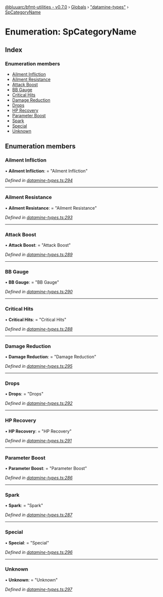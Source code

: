 [@bluuarc/bfmt-utilities - v0.7.0](../README.md) › [Globals](../globals.md) › ["datamine-types"](../modules/_datamine_types_.md) › [SpCategoryName](_datamine_types_.spcategoryname.md)

# Enumeration: SpCategoryName

## Index

### Enumeration members

* [Ailment Infliction](_datamine_types_.spcategoryname.md#ailment-infliction)
* [Ailment Resistance](_datamine_types_.spcategoryname.md#ailment-resistance)
* [Attack Boost](_datamine_types_.spcategoryname.md#attack-boost)
* [BB Gauge](_datamine_types_.spcategoryname.md#bb-gauge)
* [Critical Hits](_datamine_types_.spcategoryname.md#critical-hits)
* [Damage Reduction](_datamine_types_.spcategoryname.md#damage-reduction)
* [Drops](_datamine_types_.spcategoryname.md#drops)
* [HP Recovery](_datamine_types_.spcategoryname.md#hp-recovery)
* [Parameter Boost](_datamine_types_.spcategoryname.md#parameter-boost)
* [Spark](_datamine_types_.spcategoryname.md#spark)
* [Special](_datamine_types_.spcategoryname.md#special)
* [Unknown](_datamine_types_.spcategoryname.md#unknown)

## Enumeration members

###  Ailment Infliction

• **Ailment Infliction**: = "Ailment Infliction"

*Defined in [datamine-types.ts:294](https://github.com/BluuArc/bfmt-utilities/blob/master/src/datamine-types.ts#L294)*

___

###  Ailment Resistance

• **Ailment Resistance**: = "Ailment Resistance"

*Defined in [datamine-types.ts:293](https://github.com/BluuArc/bfmt-utilities/blob/master/src/datamine-types.ts#L293)*

___

###  Attack Boost

• **Attack Boost**: = "Attack Boost"

*Defined in [datamine-types.ts:289](https://github.com/BluuArc/bfmt-utilities/blob/master/src/datamine-types.ts#L289)*

___

###  BB Gauge

• **BB Gauge**: = "BB Gauge"

*Defined in [datamine-types.ts:290](https://github.com/BluuArc/bfmt-utilities/blob/master/src/datamine-types.ts#L290)*

___

###  Critical Hits

• **Critical Hits**: = "Critical Hits"

*Defined in [datamine-types.ts:288](https://github.com/BluuArc/bfmt-utilities/blob/master/src/datamine-types.ts#L288)*

___

###  Damage Reduction

• **Damage Reduction**: = "Damage Reduction"

*Defined in [datamine-types.ts:295](https://github.com/BluuArc/bfmt-utilities/blob/master/src/datamine-types.ts#L295)*

___

###  Drops

• **Drops**: = "Drops"

*Defined in [datamine-types.ts:292](https://github.com/BluuArc/bfmt-utilities/blob/master/src/datamine-types.ts#L292)*

___

###  HP Recovery

• **HP Recovery**: = "HP Recovery"

*Defined in [datamine-types.ts:291](https://github.com/BluuArc/bfmt-utilities/blob/master/src/datamine-types.ts#L291)*

___

###  Parameter Boost

• **Parameter Boost**: = "Parameter Boost"

*Defined in [datamine-types.ts:286](https://github.com/BluuArc/bfmt-utilities/blob/master/src/datamine-types.ts#L286)*

___

###  Spark

• **Spark**: = "Spark"

*Defined in [datamine-types.ts:287](https://github.com/BluuArc/bfmt-utilities/blob/master/src/datamine-types.ts#L287)*

___

###  Special

• **Special**: = "Special"

*Defined in [datamine-types.ts:296](https://github.com/BluuArc/bfmt-utilities/blob/master/src/datamine-types.ts#L296)*

___

###  Unknown

• **Unknown**: = "Unknown"

*Defined in [datamine-types.ts:297](https://github.com/BluuArc/bfmt-utilities/blob/master/src/datamine-types.ts#L297)*
